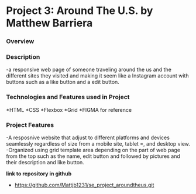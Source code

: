 # Project 3: Around The U.S. by Matthew Barriera

### Overview  

### Description
-a responsive web page of someone traveling around the us and the different sites they visited and making it seem like a Instagram account with buttons such as a like button and a edit button. 

### Technologies and Features used in Project
*HTML
*CSS
*Flexbox
*Grid
*FIGMA for reference

### Project Features
-A resposnive website that adjust to different platforms and devices seamlessly regardless of size from a mobile site, tablet =, and desktop view.
-Organized using grid template area depending on the part of web page from the top such as the name, edit button and followed by pictures and their description and like button.

**link to repository in github**
* https://github.com/Mattjb1231/se_project_aroundtheus.git